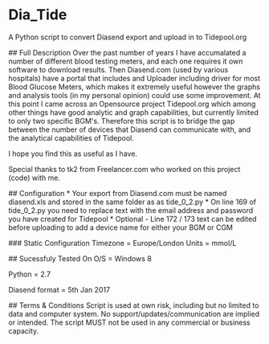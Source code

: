 # Dia_Tide
A Python script to convert Diasend export and upload in to Tidepool.org
 <p>
## Full Description
Over the past number of years I have accumalated a number of different blood testing meters, and each one requires it own software to download results. Then Diasend.com (used by various hospitals) have a portal that includes and Uploader including driver for most Blood Glucose Meters, which makes it extremely useful however the graphs and analysis tools (in my personal opinion) could use some improvement. At this point I came across an Opensource project Tidepool.org which among other things have good analytic and graph capabilities, but currently limited to only two specific BGM's. Therefore this script is to bridge the gap between the number of devices that Diasend can communicate with, and the analytical capabilities of Tidepool.
 <p>
 I hope you find this as useful as I have.
 <p>
 Special thanks to tk2 from Freelancer.com who worked on this project (code) with me.
 <p>
 ## Configuration
* Your export from Diasend.com must be named diasend.xls and stored in the same folder as as tide_0_2.py
* On line 169 of tide_0_2.py you need to replace text with the email address and password you have created for Tidepool
* Optional - Line 172 / 173 text can be edited before uploading to add a device name for either your BGM or CGM
<p>
### Static Configuration
Timezone = Europe/London
Units = mmol/L
<p>
## Sucessfuly Tested On
O/S = Windows 8 <p>
Python = 2.7 <p>
Diasend format = 5th Jan 2017 <p>
 <p>
## Terms & Conditions
Script is used at own risk, including but no limited to data and computer system. No support/updates/communication are implied or intended. The script MUST not be used in any commercial or business capacity.
